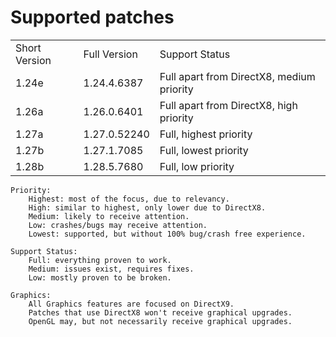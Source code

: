 # Supported patches
<table style="header-row">
    <tr>
        <td>Short Version</td>
        <td>Full Version</td>
        <td>Support Status</td>
    </tr>
    <tr>
        <td>1.24e</td>
        <td>1.24.4.6387</td>
        <td>Full apart from DirectX8, medium priority</td>
    </tr>
    <tr>
        <td>1.26a</td>
        <td>1.26.0.6401</td>
        <td>Full apart from DirectX8, high priority</td>
    </tr>
    <tr>
        <td>1.27a</td>
        <td>1.27.0.52240</td>
        <td>Full, highest priority</td>
    </tr>
    <tr>
        <td>1.27b</td>
        <td>1.27.1.7085</td>
        <td>Full, lowest priority</td>
    </tr>
    <tr>
        <td>1.28b</td>
        <td>1.28.5.7680</td>
        <td>Full, low priority</td>
    </tr>
</table>

    Priority:
        Highest: most of the focus, due to relevancy.
        High: similar to highest, only lower due to DirectX8.
        Medium: likely to receive attention.
        Low: crashes/bugs may receive attention.
        Lowest: supported, but without 100% bug/crash free experience.

    Support Status:
        Full: everything proven to work.
        Medium: issues exist, requires fixes.
        Low: mostly proven to be broken.

    Graphics:
        All Graphics features are focused on DirectX9.
        Patches that use DirectX8 won't receive graphical upgrades.
        OpenGL may, but not necessarily receive graphical upgrades.